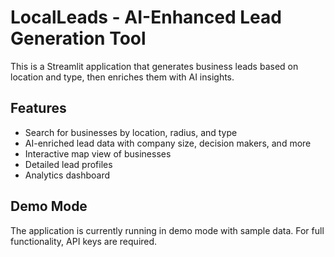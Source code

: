 # LocalLeads - AI-Enhanced Lead Generation Tool

This is a Streamlit application that generates business leads based on location and type, then enriches them with AI insights.

## Features
- Search for businesses by location, radius, and type
- AI-enriched lead data with company size, decision makers, and more
- Interactive map view of businesses
- Detailed lead profiles
- Analytics dashboard

## Demo Mode
The application is currently running in demo mode with sample data. For full functionality, API keys are required.
